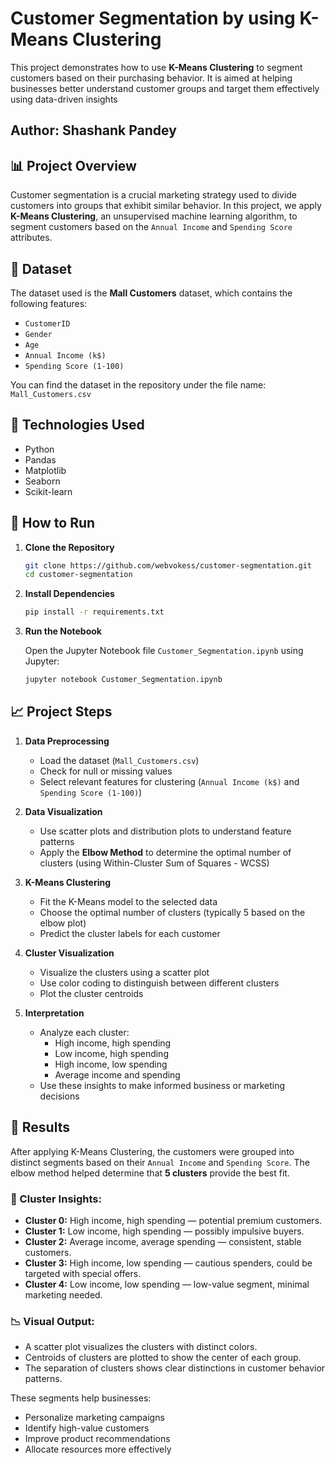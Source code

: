 # Customer Segmentation by using K-Means Clustering

This project demonstrates how to use **K-Means Clustering** to segment customers based on their purchasing behavior. It is aimed at helping businesses better understand customer groups and target them effectively using data-driven insights


## Author: Shashank Pandey  

## 📊 Project Overview

Customer segmentation is a crucial marketing strategy used to divide customers into groups that exhibit similar behavior. In this project, we apply **K-Means Clustering**, an unsupervised machine learning algorithm, to segment customers based on the `Annual Income` and `Spending Score` attributes.

## 📁 Dataset

The dataset used is the **Mall Customers** dataset, which contains the following features:

- `CustomerID`
- `Gender`
- `Age`
- `Annual Income (k$)`
- `Spending Score (1-100)`

You can find the dataset in the repository under the file name: `Mall_Customers.csv`

## 🔧 Technologies Used

- Python
- Pandas
- Matplotlib
- Seaborn
- Scikit-learn

## 🚀 How to Run

1. **Clone the Repository**

   ```bash
   git clone https://github.com/webvokess/customer-segmentation.git
   cd customer-segmentation

2. **Install Dependencies**

    ```bash
   pip install -r requirements.txt

    
3. **Run the Notebook**

   Open the Jupyter Notebook file `Customer_Segmentation.ipynb` using Jupyter:

   ```bash
   jupyter notebook Customer_Segmentation.ipynb

## 📈 Project Steps

1. **Data Preprocessing**
   - Load the dataset (`Mall_Customers.csv`)
   - Check for null or missing values
   - Select relevant features for clustering (`Annual Income (k$)` and `Spending Score (1-100)`)

2. **Data Visualization**
   - Use scatter plots and distribution plots to understand feature patterns
   - Apply the **Elbow Method** to determine the optimal number of clusters (using Within-Cluster Sum of Squares - WCSS)

3. **K-Means Clustering**
   - Fit the K-Means model to the selected data
   - Choose the optimal number of clusters (typically 5 based on the elbow plot)
   - Predict the cluster labels for each customer

4. **Cluster Visualization**
   - Visualize the clusters using a scatter plot
   - Use color coding to distinguish between different clusters
   - Plot the cluster centroids

5. **Interpretation**
   - Analyze each cluster:
     - High income, high spending
     - Low income, high spending
     - High income, low spending
     - Average income and spending
   - Use these insights to make informed business or marketing decisions


## 📌 Results

After applying K-Means Clustering, the customers were grouped into distinct segments based on their `Annual Income` and `Spending Score`. The elbow method helped determine that **5 clusters** provide the best fit.

### 🔹 Cluster Insights:

- **Cluster 0:** High income, high spending — potential premium customers.
- **Cluster 1:** Low income, high spending — possibly impulsive buyers.
- **Cluster 2:** Average income, average spending — consistent, stable customers.
- **Cluster 3:** High income, low spending — cautious spenders, could be targeted with special offers.
- **Cluster 4:** Low income, low spending — low-value segment, minimal marketing needed.

### 📉 Visual Output:

- A scatter plot visualizes the clusters with distinct colors.
- Centroids of clusters are plotted to show the center of each group.
- The separation of clusters shows clear distinctions in customer behavior patterns.

These segments help businesses:
- Personalize marketing campaigns
- Identify high-value customers
- Improve product recommendations
- Allocate resources more effectively
